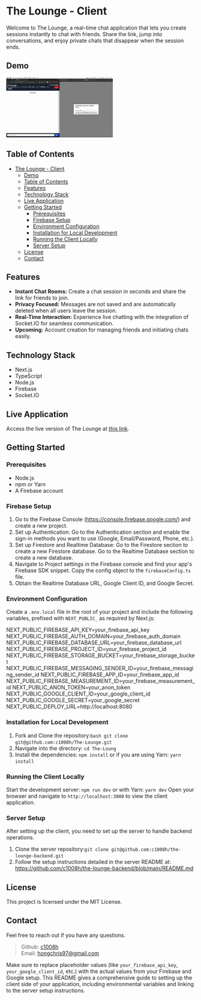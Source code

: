 # The Lounge - Client

Welcome to The Lounge, a real-time chat application that lets you create sessions instantly to chat with friends. Share the link, jump into conversations, and enjoy private chats that disappear when the session ends.

## Demo

![Anon-Chat-Demo](./assets/anon-chat-demo.gif)

## Table of Contents
- [The Lounge - Client](#the-lounge---client)
  - [Demo](#demo)
  - [Table of Contents](#table-of-contents)
  - [Features](#features)
  - [Technology Stack](#technology-stack)
  - [Live Application](#live-application)
  - [Getting Started](#getting-started)
    - [Prerequisites](#prerequisites)
    - [Firebase Setup](#firebase-setup)
    - [Environment Configuration](#environment-configuration)
    - [Installation for Local Development](#installation-for-local-development)
    - [Running the Client Locally](#running-the-client-locally)
    - [Server Setup](#server-setup)
  - [License](#license)
  - [Contact](#contact)

## Features

- **Instant Chat Rooms:** Create a chat session in seconds and share the link for friends to join.
- **Privacy Focused:** Messages are not saved and are automatically deleted when all users leave the session.
- **Real-Time Interaction:** Experience live chatting with the integration of Socket.IO for seamless communication.
- **Upcoming:** Account creation for managing friends and initiating chats easily.

## Technology Stack

- Next.js
- TypeScript
- Node.js
- Firebase
- Socket.IO

## Live Application

Access the live version of The Lounge at [this link](https://the-lounge-5a74a8547b78.herokuapp.com/).

## Getting Started

### Prerequisites

- Node.js
- npm or Yarn
- A Firebase account

### Firebase Setup

1. Go to the Firebase Console (https://console.firebase.google.com/) and create a new project.
2. Set up Authentication: Go to the Authentication section and enable the sign-in methods you want to use (Google, Email/Password, Phone, etc.).
3. Set up Firestore and Realtime Database: Go to the Firestore section to create a new Firestore database. Go to the Realtime Database section to create a new database. 
4. Navigate to Project settings in the Firebase console and find your app's Firebase SDK snippet. Copy the config object to the `firebaseConfig.ts` file. 
5. Obtain the Realtime Database URL, Google Client ID, and Google Secret.

### Environment Configuration

Create a `.env.local` file in the root of your project and include the following variables, prefixed with `NEXT_PUBLIC_` as required by Next.js:

NEXT_PUBLIC_FIREBASE_API_KEY=your_firebase_api_key
NEXT_PUBLIC_FIREBASE_AUTH_DOMAIN=your_firebase_auth_domain
NEXT_PUBLIC_FIREBASE_DATABASE_URL=your_firebase_database_url
NEXT_PUBLIC_FIREBASE_PROJECT_ID=your_firebase_project_id
NEXT_PUBLIC_FIREBASE_STORAGE_BUCKET=your_firebase_storage_bucket
NEXT_PUBLIC_FIREBASE_MESSAGING_SENDER_ID=your_firebase_messaging_sender_id
NEXT_PUBLIC_FIREBASE_APP_ID=your_firebase_app_id
NEXT_PUBLIC_FIREBASE_MEASUREMENT_ID=your_firebase_measurement_id
NEXT_PUBLIC_ANON_TOKEN=your_anon_token
NEXT_PUBLIC_GOOGLE_CLIENT_ID=your_google_client_id
NEXT_PUBLIC_GOOGLE_SECRET=your_google_secret
NEXT_PUBLIC_DEPLOY_URL=http://localhost:8080

### Installation for Local Development

1. Fork and Clone the repository:```bash git clone git@github.com:c1008h/The-Lounge.git```
2. Navigate into the directory: ```cd The-Loung```
3. Install the dependencies: ```npm install``` or if you are using Yarn: ```yarn install```

### Running the Client Locally

Start the development server: ```npm run dev``` or with Yarn: ```yarn dev```
Open your browser and navigate to `http://localhost:3000` to view the client application.

### Server Setup

After setting up the client, you need to set up the server to handle backend operations.

1. Clone the server repository:```git clone git@github.com:c1008h/the-lounge-backend.git```
2. Follow the setup instructions detailed in the server README at: <https://github.com/c1008h/the-lounge-backend/blob/main/README.md>

## License

This project is licensed under the MIT License.

## Contact

Feel free to reach out if you have any questions.

>Github: [c1008h](https://github.com/c1008h) <br>
>Email: [hongchris97@gmail.com](mailto:hongchris97@gmail.com)

Make sure to replace placeholder values (like `your_firebase_api_key`, `your_google_client_id`, etc.) with the actual values from your Firebase and Google setup. This README gives a comprehensive guide to setting up the client side of your application, including environmental variables and linking to the server setup instructions.
